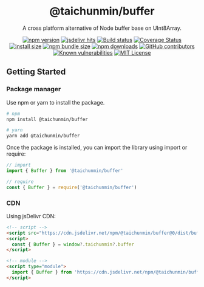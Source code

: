 <div align="center">

<h1>@taichunmin/buffer</h1>

<p>A cross platform alternative of Node buffer base on UInt8Array.</p>

[![npm version](https://img.shields.io/npm/v/@taichunmin/buffer.svg?logo=npm)](https://www.npmjs.org/package/@taichunmin/buffer)
[![jsdelivr hits](https://img.shields.io/jsdelivr/npm/hm/@taichunmin/buffer?logo=jsdelivr)](https://www.jsdelivr.com/package/npm/@taichunmin/buffer)
[![Build status](https://img.shields.io/github/actions/workflow/status/taichunmin/js-buffer/ci.yml?branch=master)](https://github.com/taichunmin/js-buffer/actions/workflows/ci.yml)
[![Coverage Status](https://img.shields.io/coverallsCoverage/github/taichunmin/js-buffer?branch=master)](https://coveralls.io/github/taichunmin/js-buffer?branch=master)
[![install size](https://img.shields.io/badge/dynamic/json?url=https://packagephobia.com/v2/api.json?p=@taichunmin%2Fbuffer&query=$.install.pretty&label=install%20size)](https://packagephobia.now.sh/result?p=@taichunmin%2Fbuffer)
[![npm bundle size](https://img.shields.io/bundlephobia/minzip/@taichunmin/buffer)](https://bundlephobia.com/package/@taichunmin/buffer@latest)
[![npm downloads](https://img.shields.io/npm/dm/@taichunmin/buffer.svg)](https://npm-stat.com/charts.html?package=@taichunmin%2Fbuffer)
[![GitHub contributors](https://img.shields.io/github/contributors/taichunmin/js-buffer)](https://github.com/taichunmin/js-buffer/graphs/contributors)
[![Known vulnerabilities](https://snyk.io/test/npm/@taichunmin/buffer/badge.svg)](https://snyk.io/test/npm/@taichunmin/buffer)
[![MIT License](https://img.shields.io/github/license/taichunmin/js-buffer)](https://github.com/taichunmin/js-buffer/blob/master/LICENSE)

</div>

## Getting Started

### Package manager

Use npm or yarn to install the package.

```bash
# npm
npm install @taichunmin/buffer

# yarn
yarn add @taichunmin/buffer
```

Once the package is installed, you can import the library using import or require:

```js
// import
import { Buffer } from '@taichunmin/buffer'

// require
const { Buffer } = require('@taichunmin/buffer')
```

### CDN

Using jsDelivr CDN:

```html
<!-- script -->
<script src="https://cdn.jsdelivr.net/npm/@taichunmin/buffer@0/dist/buffer.global.js"></script>
<script>
  const { Buffer } = window?.taichunmin?.buffer
</script>

<!-- module -->
<script type="module">
  import { Buffer } from 'https://cdn.jsdelivr.net/npm/@taichunmin/buffer@0/dist/buffer.mjs/+esm'
</script>
```